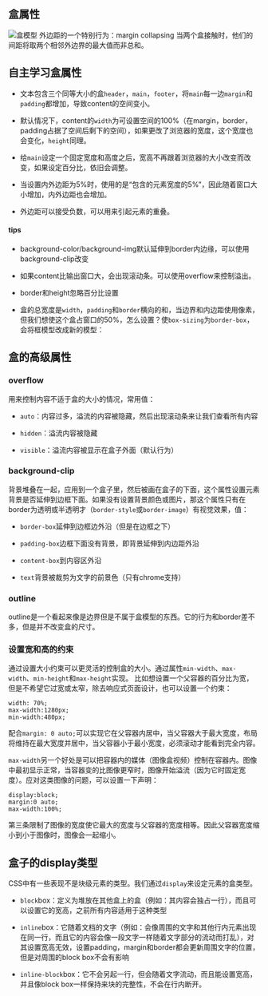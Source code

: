 ## 盒属性

![盒模型](http://www.w3school.com.cn/i/ct_boxmodel.gif)
外边距的一个特别行为：margin collapsing 当两个盒接触时，他们的间距将取两个相邻外边界的最大值而非总和。

## 自主学习盒属性
- 文本包含三个同等大小的盒`header`，`main`，`footer`，将`main`每一边`margin`和`padding`都增加，导致content的空间变小。

- 默认情况下，content的`width`为可设置空间的100%（在margin，border，padding占据了空间后剩下的空间），如果更改了浏览器的宽度，这个宽度也会变化，`height`同理。

- 给`main`设定一个固定宽度和高度之后，宽高不再跟着浏览器的大小改变而改变，如果设定百分比，依旧会调整。

- 当设置内外边距为5%时，使用的是“包含的元素宽度的5%”，因此随着窗口大小增加，内外边距也会增加。

- 外边距可以接受负数，可以用来引起元素的重叠。

#### tips

- background-color/background-img默认延伸到border内边缘，可以使用background-clip改变

- 如果content比输出窗口大，会出现滚动条。可以使用overflow来控制溢出。

- border和height忽略百分比设置

- 盒的总宽度是`width`，`padding`和`border`横向的和，当边界和内边距使用像素，但我们想使这个盒占窗口的50%，怎么设置？使`box-sizing`为`border-box`，会将框模型改成新的模型：

## 盒的高级属性
### overflow
用来控制内容不适于盒的大小的情况，常用值：
- `auto`：内容过多，溢流的内容被隐藏，然后出现滚动条来让我们查看所有内容

- `hidden`：溢流内容被隐藏

- `visible`：溢流内容被显示在盒子外面（默认行为）

### background-clip
背景堆叠在一起，应用到一个盒子里，然后被画在盒子的下面，这个属性设置元素背景是否延伸到边框下面。如果没有设置背景颜色或图片，那这个属性只有在border为透明或半透明才（`border-style`或`border-image`）有视觉效果，值：

- `border-box`延伸到边框边外沿（但是在边框之下）

- `padding-box`边框下面没有背景，即背景延伸到内边距外沿

- `content-box`到内容区外沿

- `text`背景被裁剪为文字的前景色（只有chrome支持）

### outline
outline是一个看起来像是边界但是不属于盒模型的东西。它的行为和border差不多，但是并不改变盒的尺寸。

### 设置宽和高的约束
通过设置大小约束可以更灵活的控制盒的大小。通过属性`min-width`、`max-width`、`min-height`和`max-height`实现。
比如想设置一个父容器的百分比为宽，但是不希望它过宽或太窄，除去响应式页面设计，也可以设置一个约束：

```
width: 70%;
max-width:1280px;
min-width:480px;
```
配合`margin: 0 auto;`可以实现它在父容器内居中，当父容器大于最大宽度，布局将维持在最大宽度并居中，当父容器小于最小宽度，必须滚动才能看到完全内容。

`max-width`另一个好处是可以把容器内的媒体（图像盒视频）控制在容器内。图像中最初显示正常，当容器变的比图像更窄时，图像开始溢流（因为它时固定宽度）。应对这类图像的问题，可以设置一下声明：

```
display:block;
margin:0 auto;
max-width:100%;
```
第三条限制了图像的宽度使它最大的宽度与父容器的宽度相等。因此父容器宽度缩小到小于图像时，图像会一起缩小。

## 盒子的display类型
CSS中有一些表现不是块级元素的类型。我们通过`display`来设定元素的盒类型。

- `block`box：定义为堆放在其他盒上的盒（例如：其内容会独占一行），而且可以设置它的宽高，之前所有内容适用于这种类型

- `inline`box：它随着文档的文字（例如：会像周围的文字和其他行内元素出现在同一行，而且它的内容会像一段文字一样随着文字部分的流动而打乱），对其设置宽高无效，设置padding，margin和border都会更新周围文字的位置，但是对周围的block box不会有影响

- `inline-block`box：它不会另起一行，但会随着文字流动，而且能设置宽高，并且像block box一样保持来块的完整性，不会在行内断开。
